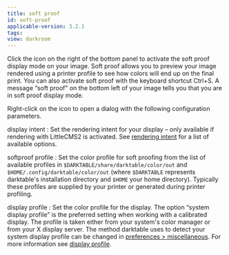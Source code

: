 ```yaml
---
title: soft proof
id: soft-proof
applicable-version: 3.2.1
tags: 
view: darkroom
---
```


Click the icon on the right of the bottom panel to activate the soft proof display mode on your image. Soft proof allows you to preview your image rendered using a printer profile to see how colors will end up on the final print. You can also activate soft proof with the keyboard shortcut Ctrl+S. A message “soft proof" on the bottom left of your image tells you that you are in soft proof display mode.

Right-click on the icon to open a dialog with the following configuration parameters. 	

display intent
: Set the rendering intent for your display – only available if rendering with LittleCMS2 is activated. See [rendering intent](../../../special-topics/color-management/rendering-intent.md) for a list of available options.

softproof profile
: Set the color profile for soft proofing from the list of available profiles in `$DARKTABLE/share/darktable/color/out` and `$HOME/.config/darktable/color/out` (where `$DARKTABLE` represents darktable's installation directory and `$HOME` your home directory). Typically these profiles are supplied by your printer or generated during printer profiling.

display profile
: Set the color profile for the display. The option “system display profile” is the preferred setting when working with a calibrated display. The profile is taken either from your system's color manager or from your X display server. The method darktable uses to detect your system display profile can be changed in [preferences > miscellaneous](../../../preferences-settings/miscellaneous.md). For more information see [display profile](../../../special-topics/color-management/display-profile.md).
